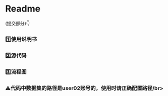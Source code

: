 # Readme
(提交部分)👇
### 1️⃣使用说明书</br>
### 2️⃣源代码</br>
### 3️⃣流程图</br>

### ⚠️代码中数据集的路径是user02账号的，使用时请正确配置路径/br>

